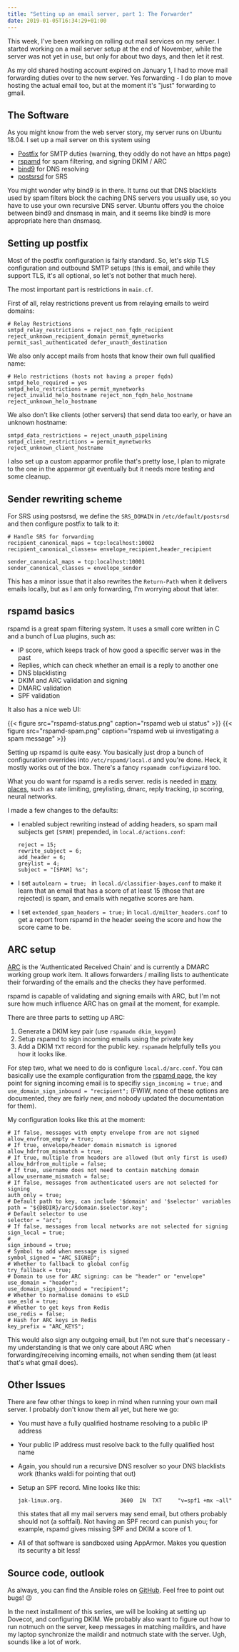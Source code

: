 ```yaml
---
title: "Setting up an email server, part 1: The Forwarder"
date: 2019-01-05T16:34:29+01:00
---
```


This week, I've been working on rolling out mail services on my server.
I started working on a mail server setup at the end of November, while the server was not yet in use, but only for about two days, and then let it rest.

As my old shared hosting account expired on January 1, I had to move mail forwarding duties over to the new server.
Yes forwarding - I do plan to move hosting the actual email too, but at the moment it's "just" forwarding to gmail.

## The Software

As you might know from the web server story, my server runs on Ubuntu 18.04.
I set up a mail server on this system using

* [Postfix](http://www.postfix.org/) for SMTP duties (warning, they oddly do not have an https page)
* [rspamd](https://rspamd.com/) for spam filtering, and signing DKIM / ARC
* [bind9](https://www.isc.org/downloads/bind/) for DNS resolving
* [postsrsd](https://github.com/roehling/postsrsd) for SRS

You might wonder why bind9 is in there.
It turns out that DNS blacklists used by spam filters block the caching DNS servers you usually use, so you have to use your own recursive DNS server.
Ubuntu offers you the choice between bind9 and dnsmasq in main, and it seems like bind9 is more appropriate here than dnsmasq.

## Setting up postfix

Most of the postfix configuration is fairly standard. So, let's skip TLS configuration and
outbound SMTP setups (this is email, and while they support TLS, it's all optional, so let's
not bother that much here).

The most important part is restrictions in `main.cf`.

First of all, relay restrictions prevent us from relaying emails to weird domains:
```
# Relay Restrictions
smtpd_relay_restrictions = reject_non_fqdn_recipient reject_unknown_recipient_domain permit_mynetworks permit_sasl_authenticated defer_unauth_destination
```

We also only accept mails from hosts that know their own full qualified name:
```
# Helo restrictions (hosts not having a proper fqdn)
smtpd_helo_required = yes
smtpd_helo_restrictions = permit_mynetworks reject_invalid_helo_hostname reject_non_fqdn_helo_hostname reject_unknown_helo_hostname
```

We also don't like clients (other servers) that send data too early, or
have an unknown hostname:
```
smtpd_data_restrictions = reject_unauth_pipelining
smtpd_client_restrictions = permit_mynetworks reject_unknown_client_hostname
```

I also set up a custom apparmor profile that's pretty lose, I plan to migrate to
the one in the apparmor git eventually but it needs more testing and some
cleanup.

## Sender rewriting scheme

For SRS using postsrsd, we define the `SRS_DOMAIN` in `/etc/default/postsrsd` and
then configure postfix to talk to it:

```
# Handle SRS for forwarding
recipient_canonical_maps = tcp:localhost:10002
recipient_canonical_classes= envelope_recipient,header_recipient

sender_canonical_maps = tcp:localhost:10001
sender_canonical_classes = envelope_sender
```

This has a minor issue that it also rewrites the `Return-Path` when it
delivers emails locally, but as I am only forwarding, I'm worrying about
that later.

## rspamd basics

rspamd is a great spam filtering system. It uses a small core written in C
and a bunch of Lua plugins, such as:

* IP score, which keeps track of how good a specific server was in the past
* Replies, which can check whether an email is a reply to another one
* DNS blacklisting
* DKIM and ARC validation and signing
* DMARC validation
* SPF validation

It also has a nice web UI:

{{< figure src="rspamd-status.png" caption="rspamd web ui status" >}}
{{< figure src="rspamd-spam.png" caption="rspamd web ui investigating a spam message" >}}

Setting up rspamd is quite easy. You basically just drop a bunch of configuration
overrides into `/etc/rspamd/local.d` and you're done. Heck, it mostly works out of
the box. There's a fancy `rspamadm configwizard` too.

What you do want for rspamd is a redis server. redis is needed in [many places](https://rspamd.com/doc/configuration/redis.html),
such as rate limiting, greylisting, dmarc, reply tracking, ip scoring, neural networks.

I made a few changes to the defaults:

* I enabled subject rewriting instead of adding headers, so spam mail subjects get `[SPAM]` prepended, in `local.d/actions.conf`:

    ```
    reject = 15;
    rewrite_subject = 6;
    add_header = 6;
    greylist = 4;
    subject = "[SPAM] %s";
    ```

* I set `autolearn = true; ` in `local.d/classifier-bayes.conf` to make it learn that an email that has
  a score of at least 15 (those that are rejected) is spam, and emails with negative scores are ham.

* I set `extended_spam_headers = true;` in `local.d/milter_headers.conf` to get a report from rspamd in the
  header seeing the score and how the score came to be.

## ARC setup
[ARC](http://arc-spec.org/) is the 'Authenticated Received Chain' and is currently a DMARC
working group work item. It allows forwarders / mailing lists to authenticate their forwarding
of the emails and the checks they have performed.

rspamd is capable of validating and signing emails with ARC, but I'm not sure how much
influence ARC has on gmail at the moment, for example.

There are three parts to setting up ARC:

1. Generate a DKIM key pair (use `rspamadm dkim_keygen`)
2. Setup rspamd to sign incoming emails using the private key
3. Add a DKIM `TXT` record for the public key. `rspamadm` helpfully tells you how it looks like.

For step two, what we need to do is configure `local.d/arc.conf`. You can basically use the example
configuration from the [rspamd page](https://rspamd.com/doc/modules/arc.html), the key point for signing
incoming email is to specifiy `sign_incoming = true;` and `use_domain_sign_inbound = "recipient";` (FWIW,
none of these options are documented, they are fairly new, and nobody updated the documentation for them).

My configuration looks like this at the moment:
```
# If false, messages with empty envelope from are not signed
allow_envfrom_empty = true;
# If true, envelope/header domain mismatch is ignored
allow_hdrfrom_mismatch = true;
# If true, multiple from headers are allowed (but only first is used)
allow_hdrfrom_multiple = false;
# If true, username does not need to contain matching domain
allow_username_mismatch = false;
# If false, messages from authenticated users are not selected for signing
auth_only = true;
# Default path to key, can include '$domain' and '$selector' variables
path = "${DBDIR}/arc/$domain.$selector.key";
# Default selector to use
selector = "arc";
# If false, messages from local networks are not selected for signing
sign_local = true;
#
sign_inbound = true;
# Symbol to add when message is signed
symbol_signed = "ARC_SIGNED";
# Whether to fallback to global config
try_fallback = true;
# Domain to use for ARC signing: can be "header" or "envelope"
use_domain = "header";
use_domain_sign_inbound = "recipient";
# Whether to normalise domains to eSLD
use_esld = true;
# Whether to get keys from Redis
use_redis = false;
# Hash for ARC keys in Redis
key_prefix = "ARC_KEYS";
```

This would also sign any outgoing email, but I'm not sure that's necessary - my understanding
is that we only care about ARC when forwarding/receiving incoming emails, not when sending them
(at least that's what gmail does).


## Other Issues

There are few other things to keep in mind when running your own mail server. I probably
don't know them all yet, but here we go:

* You must have a fully qualified hostname resolving to a public IP address
* Your public IP address must resolve back to the fully qualified host name
* Again, you should run a recursive DNS resolver so your DNS blacklists work (thanks waldi for pointing that out)
* Setup an SPF record. Mine looks like this:

    ```jak-linux.org.                  3600  IN  TXT     "v=spf1 +mx ~all"```

    this states that all my mail servers may send email, but others probably
    should not (a softfail). Not having an SPF record can punish you; for example,
    rspamd gives missing SPF and DKIM a score of 1.

* All of that software is sandboxed using AppArmor. Makes you question its security a bit less!


## Source code, outlook

As always, you can find the Ansible roles on [GitHub](https://github.com/julian-klode/ansible.jak-linux.org).
Feel free to point out bugs! 😉

In the next installment of this series, we will be looking at setting up Dovecot, and
configuring DKIM. We probably also want to figure out how to run notmuch
on the server, keep messages in matching maildirs, and have my laptop
synchronize the maildir and notmuch state with the server. Ugh, sounds
like a lot of work.
